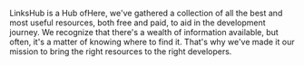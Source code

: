LinksHub is a Hub ofHere, we've gathered a collection of all the best and most useful resources, both free and paid, to aid in the development journey.
We recognize that there's a wealth of information available, but often, it's a matter of knowing where to find it. That's why we've made it our mission to bring the right resources to the right developers.
